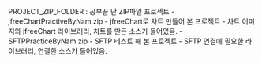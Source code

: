 PROJECT_ZIP_FOLDER : 공부끝 난 ZIP파일 프로젝트
    - jfreeChartPractiveByNam.zip
        - jfreeChart로 차트 만들어 본 프로젝트
        - 차트 이미지와 jfreeChart 라이브러리, 차트를 만든 소스가 들어있음.
    - SFTPPracticeByNam.zip
        - SFTP 테스트 해 본 프로젝트
        - SFTP 연결에 필요한 라이브러리, 연결한 소스가 들어있음.